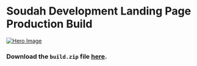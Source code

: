 # Soudah Development Landing Page Production Build

<a href="https://github.com/younes-alturkey/soudah-development-landing/raw/main/build.zip"><img src="https://raw.githubusercontent.com/younes-alturkey/soudah-development-landing/main/assets/images/social-media-card.png" alt="Hero Image"/></a>

### Download the `build.zip` file [here](https://github.com/younes-alturkey/soudah-development-landing/raw/main/build.zip).
